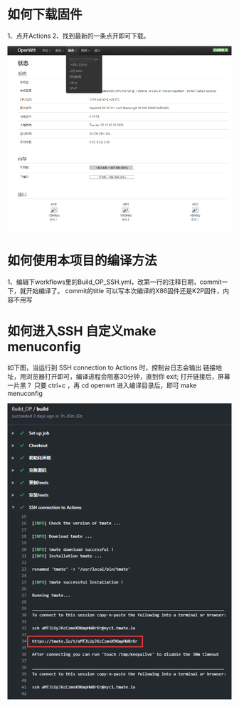 # 如何下载固件
1、点开Actions 
2、找到最新的一条点开即可下载。

![插件](https://raw.githubusercontent.com/82kg/autoBuildOP/master/3.png)

# 如何使用本项目的编译方法
1、编辑下workflows里的Build_OP_SSH.yml，改第一行的注释日期，commit一下，就开始编译了。
   commit的title 可以写本次编译的X86固件还是K2P固件，内容不用写

# 如何进入SSH 自定义make menuconfig

如下图，当运行到 SSH connection to Actions 时，控制台日志会输出 链接地址，用浏览器打开即可，编译进程会阻塞30分钟，直到你 exit;
打开链接后，屏幕一片黑？  只要  ctrl+c ，再 cd openwrt  进入编译目录后，即可 make menuconfig


![插件](https://raw.githubusercontent.com/82kg/autoBuildOP/master/ssh.png)
